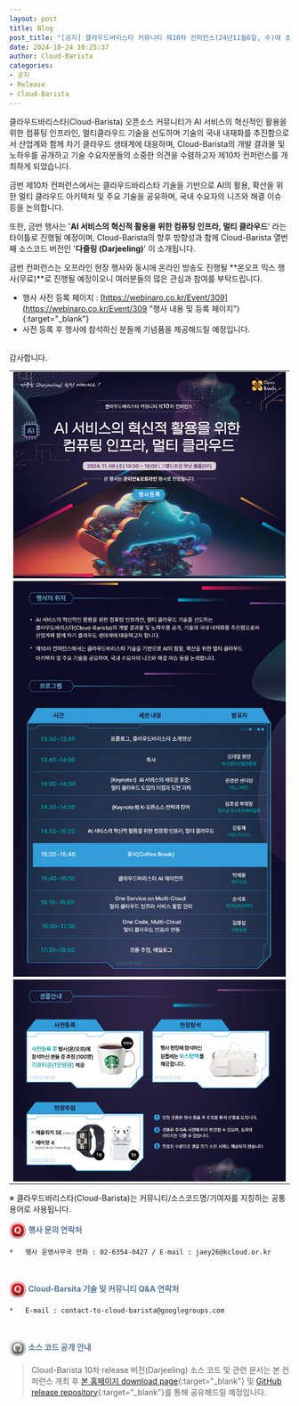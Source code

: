 ```yaml
---
layout: post
title: Blog
post_title: "[공지] 클라우드바리스타 커뮤니티 제10차 컨퍼런스(24년11월6일, 수)에 초대합니다"
date: 2024-10-24 10:25:37
author: Cloud-Barista
categories: 
- 공지
- Release
- Cloud-Barista
---
```


클라우드바리스타(Cloud-Barista) 오픈소스 커뮤니티가 AI 서비스의 혁신적인 활용을 위한 컴퓨팅 인프라인, 멀티클라우드 기술을 선도하며 기술의 국내 내재화를 추진함으로서 산업계와 함께 차기 클라우드 생태계에 대응하며, Cloud-Barista의 개발 결과물 및 노하우를 공개하고 기술 수요자분들의 소중한 의견을 수렴하고자 제10차 컨퍼런스를 개최하게 되었습니다.
<br>

금번 제10차 컨퍼런스에서는 클라우드바리스타 기술을 기반으로 AI의 활용, 확산을 위한 멀티 클라우드 아키텍처 및 주요 기술을 공유하며, 국내 수요자의 니즈와 해결 이슈 등을 논의합니다.

또한, 금번 행사는 '**AI 서비스의 혁신적 활용을 위한 컴퓨팅 인프라, 멀티 클라우드**' 라는 타이틀로 진행될 예정이며, Cloud-Barista의 향후 방향성과 함께 Cloud-Barista 열번째 소스코드 버전인 '**다즐링 (Darjeeling)**' 이 소개됩니다.
<br>
<!--more-->

금번 컨퍼런스는 오프라인 현장 행사와 동시에 온라인 방송도 진행될 **온오프 믹스 행사(무료)**로 진행될 예정이오니 여러분들의 많은 관심과 참여를 부탁드립니다.

  - 행사 사전 등록 페이지 : [https://webinaro.co.kr/Event/309](https://webinaro.co.kr/Event/309 "행사 내용 및 등록 페이지"){:target="_blank"}
  - 사전 등록 후 행사에 참석하신 분들께 기념품을 제공해드릴 예정입니다.

<br>
감사합니다.
<br>

<center>
<table width="760" id="Table_01" border="0" cellspacing="0" cellpadding="0">
	<tbody>
    <tr>
		<td>
			<a href="https://webinaro.co.kr/Event/309" target="_blank"><img width="760" style="display: block;" alt="" src="/assets/img/blog/10th-conference/edm-241024-1-760x575.png" border="0"></a>
        </td>
	</tr>
    <tr>
		<td>
			<a href="https://webinaro.co.kr/Event/309" target="_blank"><img width="760" style="display: block;" alt="" src="/assets/img/blog/10th-conference/edm-241024-2-760x1102.png" border="0"></a>
        </td>
	</tr>
    <tr>
		<td>
			<a href="https://webinaro.co.kr/Event/309" target="_blank"><img width="760" style="display: block;" alt="" src="/assets/img/blog/10th-conference/edm-241024-3-760x563.png" border="0"></a>
        </td>
	</tr>    
    </tbody>
</table>
</center>
 ※ 클라우드바리스타(Cloud-Barista)는 커뮤니티/소스코드명/기여자를 지칭하는 공통 용어로 사용됩니다.

<br>

<span style="color:#557799"><img src="/assets/img/blog/2nd-conference/Quora-Icon_22095.png" width="30" height="30" style="border:0px;vertical-align:middle">
**행사 문의 연락처**
</span>
 
    *	행사 운영사무국 전화 : 02-6354-0427 / E-mail : jaey26@kcloud.or.kr

<br>

<span style="color:#557799"><img src="/assets/img/blog/2nd-conference/Quora-Icon_22095.png" width="30" height="30" style="border:0px;vertical-align:middle">
**Cloud-Barsita 기술 및 커뮤니티 Q&A 연락처**
</span>

    *	E-mail : contact-to-cloud-barista@googlegroups.com

<br>

<span style="color:#557799"><img src="/assets/img/blog/2nd-conference/Github-Icon_22102.png" width="30" height="30" style="border:0px;vertical-align:middle">
**소스 코드 공개 안내**
</span>

   > Cloud-Barista 10차 release 버전(Darjeeling) 소스 코드 및 관련 문서는 본 컨퍼런스 개최 후 [본 홈페이지 download page](https://cloud-barista.github.io/download/ "본 홈페이지 download page"){:target="_blank"}
    및 [GitHub release repository](https://github.com/cloud-barista/cloud-barista "Cloud-Barista release"){:target="_blank"}를 통해 공유해드릴 예정입니다.

